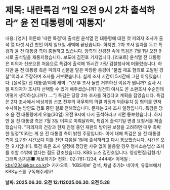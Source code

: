 # **제목: 내란특검 “1일 오전 9시 2차 출석하라” 윤 전 대통령에 ‘재통지’**

  내용: [앵커] 이른바 '내란 특검'에 출석한 윤석열 전 대통령에 대한 첫 피의자 조사가 출석 열 다섯 시간 만인 어제 일요일 새벽에 끝났습니다. 하지만, 2차 조사 일자를 두고 특검과 윤 전 대통령 측이 충돌하고 있습니다. 양측의 신경전 속에 특검은 7월 1일 오전 9시로  출석일을 재통지했습니다. 보도에 김진호 기자입니다. [리포트] 윤석열 전 대통령은 피의자 신분으론 처음으로 특검에 출석해  15시간 가량 검찰청사에 머물렀습니다. 하지만 윤 전 대통령 측은 피의자 신문을 맡은 박창환 총경이 "불법 체포 혐의로 고발된 경찰"이라고 주장하며 조사를 거부했습니다. 실제 조사 시간이 5시간에 그친 이유였습니다. [윤석열/ 전 대통령/어제 새벽 : "(오후 조사 돌연 거부하신 이유가 뭡니까? 검사 시절 피의자가 조사자 선택할 수 있게 해주셨습니까? 김건희 여사도 곧 소환조사 수순인데 어떻게 생각하십니까?) …."] 특검은 당장 2차 조사를 하겠다고  계획을 잡았습니다. 특검은 2차 조사에서  비상계엄 선포 전후의 국무회의 의결 과정과 외환유치 등 혐의를 먼저 수사하는 방안도 검토 중인 걸로 전해졌습니다. 문제는 2차 조사 일정입니다. 특검은 당초 윤 전 대통령에게 오늘(30일) 오전 9시에 다시 출석하라고 서면 통보했습니다. 하지만 윤 전 대통령 측은 7월 3일 이후로 미뤄달라며, 특검에 출석기일 변경 요청서를 제출했습니다. "피의자의 건강과 현재 진행 중인 재판의 방어권 보장을 고려하면 매우 촉박한 일정"이라는 게 윤 전 대통령 측이 밝힌 주장입니다. 이에 대해 특검은 윤 전 대통령 측이 요구한 시간보다 이틀 전인 다음달 1일에 출석하라고 다시 통보했습니다. 시간은 오전 ９시입니다.  특검 측은 조사 일정에 정당한 사유 없이 불응할 경우 형사소송법상 조치를 취할 수밖에 없다는 점도  강조했습니다. KBS 뉴스 김진호입니다. 영상편집:김형기/그래픽:김지훈■ 제보하기▷ 전화 : 02-781-1234, 4444▷ 이메일 : kbs1234@kbs.co.kr▷ 카카오톡 : 'KBS제보' 검색, 채널 추가▷ 네이버, 유튜브에서 KBS뉴스를 구독해주세요!

  **날짜: 2025.06.30. 오전 12:112025.06.30. 오전 5:28**